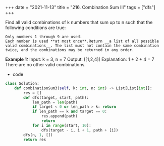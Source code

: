 +++ 
date = "2021-11-13"
title = "216. Combination Sum III"
tags = ["dfs"]
+++


Find all valid combinations of k numbers that sum up to n such that the following conditions are true:

	Only numbers 1 through 9 are used.
	Each number is used **at most once**.Return __a list of all possible valid combinations__. The list must not contain the same combination twice, and the combinations may be returned in any order.
 
**Example 1:**
Input: k = 3, n = 7 Output: [[1,2,4]] Explanation: 1 + 2 + 4 = 7 There are no other valid combinations.

- code
```py
class Solution:
    def combinationSum3(self, k: int, n: int) -> List[List[int]]:
        res = []
        def dfs(target, start, path):
            len_path = len(path)
            if target < 0 or len_path > k: return
            if len_path == k and target == 0:
                res.append(path)
                return
            for i in range(start, 10):
                dfs(target - i, i + 1, path + [i])
        dfs(n, 1, [])
        return res
```
